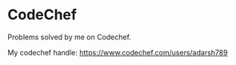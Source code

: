 # CodeChef
Problems solved by me on Codechef.

My codechef handle: https://www.codechef.com/users/adarsh789

